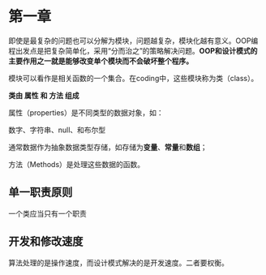 # 第一章

即使是最复杂的问题也可以分解为模块，问题越复杂，模块化越有意义。OOP编程出发点是把复杂简单化，采用“分而治之”的策略解决问题。**OOP和设计模式的主要作用之一就是能够改变单个模块而不会破坏整个程序。**

模块可以看作是相关函数的一个集合。在coding中，这些模块称为类（class）。

**类由 属性 和 方法 组成**

属性（properties）是不同类型的数据对象，如：

数字、字符串、null、和布尔型

通常数据作为抽象数据类型存储，如存储为**变量**、**常量**和**数组**；

方法（Methods）是处理这些数据的函数。

## 单一职责原则

一个类应当只有一个职责

## 开发和修改速度

算法处理的是操作速度，而设计模式解决的是开发速度。二者要权衡。

